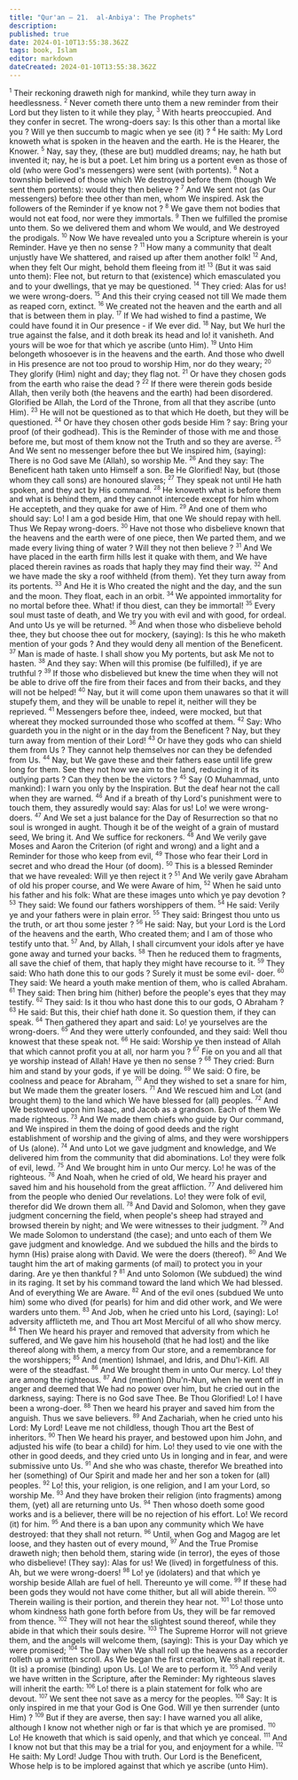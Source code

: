 ```yaml
---
title: "Qur'an — 21.  al-Anbiya': The Prophets"
description: 
published: true
date: 2024-01-10T13:55:38.362Z
tags: book, Islam
editor: markdown
dateCreated: 2024-01-10T13:55:38.362Z
---
```




<span id="v1"><sup><small>1</small></sup></span>  Their reckoning draweth nigh for mankind, while they turn away in heedlessness.
<span id="v2"><sup><small>2</small></sup></span>  Never cometh there unto them a new reminder from their Lord but they listen to it while they play,
<span id="v3"><sup><small>3</small></sup></span>  With hearts preoccupied. And they confer in secret. The wrong-doers say: Is this other than a mortal like you ? Will ye then succumb to magic when ye see (it) ?
<span id="v4"><sup><small>4</small></sup></span>  He saith: My Lord knoweth what is spoken in the heaven and the earth. He is the Hearer, the Knower.
<span id="v5"><sup><small>5</small></sup></span>  Nay, say they, (these are but) muddled dreams; nay, he hath but invented it; nay, he is but a poet. Let him bring us a portent even as those of old (who were God's messengers) were sent (with portents).
<span id="v6"><sup><small>6</small></sup></span>  Not a township believed of those which We destroyed before them (though We sent them portents): would they then believe ?
<span id="v7"><sup><small>7</small></sup></span>  And We sent not (as Our messengers) before thee other than men, whom We inspired. Ask the followers of the Reminder if ye know not ?
<span id="v8"><sup><small>8</small></sup></span>  We gave them not bodies that would not eat food, nor were they immortals.
<span id="v9"><sup><small>9</small></sup></span>  Then we fulfilled the promise unto them. So we delivered them and whom We would, and We destroyed the prodigals.
<span id="v10"><sup><small>10</small></sup></span>  Now We have revealed unto you a Scripture wherein is your Reminder. Have ye then no sense ?
<span id="v11"><sup><small>11</small></sup></span>  How many a community that dealt unjustly have We shattered, and raised up after them another folk!
<span id="v12"><sup><small>12</small></sup></span>  And, when they felt Our might, behold them fleeing from it!
<span id="v13"><sup><small>13</small></sup></span>  (But it was said unto them): Flee not, but return to that (existence) which emasculated you and to your dwellings, that ye may be questioned.
<span id="v14"><sup><small>14</small></sup></span>  They cried: Alas for us! we were wrong-doers.
<span id="v15"><sup><small>15</small></sup></span>  And this their crying ceased not till We made them as reaped corn, extinct.
<span id="v16"><sup><small>16</small></sup></span>  We created not the heaven and the earth and all that is between them in play.
<span id="v17"><sup><small>17</small></sup></span>  If We had wished to find a pastime, We could have found it in Our presence - if We ever did.
<span id="v18"><sup><small>18</small></sup></span>  Nay, but We hurl the true against the false, and it doth break its head and lo! it vanisheth. And yours will be woe for that which ye ascribe (unto Him).
<span id="v19"><sup><small>19</small></sup></span>  Unto Him belongeth whosoever is in the heavens and the earth. And those who dwell in His presence are not too proud to worship Him, nor do they weary;
<span id="v20"><sup><small>20</small></sup></span>  They glorify (Him) night and day; they flag not.
<span id="v21"><sup><small>21</small></sup></span>  Or have they chosen gods from the earth who raise the dead ?
<span id="v22"><sup><small>22</small></sup></span>  If there were therein gods beside Allah, then verily both (the heavens and the earth) had been disordered. Glorified be Allah, the Lord of the Throne, from all that they ascribe (unto Him).
<span id="v23"><sup><small>23</small></sup></span>  He will not be questioned as to that which He doeth, but they will be questioned.
<span id="v24"><sup><small>24</small></sup></span>  Or have they chosen other gods beside Him ? say: Bring your proof (of their godhead). This is the Reminder of those with me and those before me, but most of them know not the Truth and so they are averse.
<span id="v25"><sup><small>25</small></sup></span>  And We sent no messenger before thee but We inspired him, (saying): There is no God save Me (Allah), so worship Me.
<span id="v26"><sup><small>26</small></sup></span>  And they say: The Beneficent hath taken unto Himself a son. Be He Glorified! Nay, but (those whom they call sons) are honoured slaves;
<span id="v27"><sup><small>27</small></sup></span>  They speak not until He hath spoken, and they act by His command.
<span id="v28"><sup><small>28</small></sup></span>  He knoweth what is before them and what is behind them, and they cannot intercede except for him whom He accepteth, and they quake for awe of Him.
<span id="v29"><sup><small>29</small></sup></span>  And one of them who should say: Lo! I am a god beside Him, that one We should repay with hell. Thus We Repay wrong-doers.
<span id="v30"><sup><small>30</small></sup></span>  Have not those who disbelieve known that the heavens and the earth were of one piece, then We parted them, and we made every living thing of water ? Will they not then believe ?
<span id="v31"><sup><small>31</small></sup></span>  And We have placed in the earth firm hills lest it quake with them, and We have placed therein ravines as roads that haply they may find their way.
<span id="v32"><sup><small>32</small></sup></span>  And we have made the sky a roof withheld (from them). Yet they turn away from its portents.
<span id="v33"><sup><small>33</small></sup></span>  And He it is Who created the night and the day, and the sun and the moon. They float, each in an orbit.
<span id="v34"><sup><small>34</small></sup></span>  We appointed immortality for no mortal before thee. What! if thou diest, can they be immortal!
<span id="v35"><sup><small>35</small></sup></span>  Every soul must taste of death, and We try you with evil and with good, for ordeal. And unto Us ye will be returned.
<span id="v36"><sup><small>36</small></sup></span>  And when those who disbelieve behold thee, they but choose thee out for mockery, (saying): Is this he who maketh mention of your gods ? And they would deny all mention of the Beneficent.
<span id="v37"><sup><small>37</small></sup></span>  Man is made of haste. I shall show you My portents, but ask Me not to hasten.
<span id="v38"><sup><small>38</small></sup></span>  And they say: When will this promise (be fulfilled), if ye are truthful ?
<span id="v39"><sup><small>39</small></sup></span>  If those who disbelieved but knew the time when they will not be able to drive off the fire from their faces and from their backs, and they will not be helped!
<span id="v40"><sup><small>40</small></sup></span>  Nay, but it will come upon them unawares so that it will stupefy them, and they will be unable to repel it, neither will they be reprieved.
<span id="v41"><sup><small>41</small></sup></span>  Messengers before thee, indeed, were mocked, but that whereat they mocked surrounded those who scoffed at them.
<span id="v42"><sup><small>42</small></sup></span>  Say: Who guardeth you in the night or in the day from the Beneficent ? Nay, but they turn away from mention of their Lord!
<span id="v43"><sup><small>43</small></sup></span>  Or have they gods who can shield them from Us ? They cannot help themselves nor can they be defended from Us.
<span id="v44"><sup><small>44</small></sup></span>  Nay, but We gave these and their fathers ease until life grew long for them. See they not how we aim to the land, reducing it of its outlying parts ? Can they then be the victors ?
<span id="v45"><sup><small>45</small></sup></span>  Say (O Muhammad, unto mankind): I warn you only by the Inspiration. But the deaf hear not the call when they are warned.
<span id="v46"><sup><small>46</small></sup></span>  And if a breath of thy Lord's punishment were to touch them, they assuredly would say: Alas for us! Lo! we were wrong-doers.
<span id="v47"><sup><small>47</small></sup></span>  And We set a just balance for the Day of Resurrection so that no soul is wronged in aught. Though it be of the weight of a grain of mustard seed, We bring it. And We suffice for reckoners.
<span id="v48"><sup><small>48</small></sup></span>  And We verily gave Moses and Aaron the Criterion (of right and wrong) and a light and a Reminder for those who keep from evil,
<span id="v49"><sup><small>49</small></sup></span>  Those who fear their Lord in secret and who dread the Hour (of doom).
<span id="v50"><sup><small>50</small></sup></span>  This is a blessed Reminder that we have revealed: Will ye then reject it ?
<span id="v51"><sup><small>51</small></sup></span>  And We verily gave Abraham of old his proper course, and We were Aware of him,
<span id="v52"><sup><small>52</small></sup></span>  When he said unto his father and his folk: What are these images unto which ye pay devotion ?
<span id="v53"><sup><small>53</small></sup></span>  They said: We found our fathers worshippers of them.
<span id="v54"><sup><small>54</small></sup></span>  He said: Verily ye and your fathers were in plain error.
<span id="v55"><sup><small>55</small></sup></span>  They said: Bringest thou unto us the truth, or art thou some jester ?
<span id="v56"><sup><small>56</small></sup></span>  He said: Nay, but your Lord is the Lord of the heavens and the earth, Who created them; and I am of those who testify unto that.
<span id="v57"><sup><small>57</small></sup></span>  And, by Allah, I shall circumvent your idols after ye have gone away and turned your backs.
<span id="v58"><sup><small>58</small></sup></span>  Then he reduced them to fragments, all save the chief of them, that haply they might have recourse to it.
<span id="v59"><sup><small>59</small></sup></span>  They said: Who hath done this to our gods ? Surely it must be some evil- doer.
<span id="v60"><sup><small>60</small></sup></span>  They said: We heard a youth make mention of them, who is called Abraham.
<span id="v61"><sup><small>61</small></sup></span>  They said: Then bring him (hither) before the people's eyes that they may testify.
<span id="v62"><sup><small>62</small></sup></span>  They said: Is it thou who hast done this to our gods, O Abraham ?
<span id="v63"><sup><small>63</small></sup></span>  He said: But this, their chief hath done it. So question them, if they can speak.
<span id="v64"><sup><small>64</small></sup></span>  Then gathered they apart and said: Lo! ye yourselves are the wrong-doers.
<span id="v65"><sup><small>65</small></sup></span>  And they were utterly confounded, and they said: Well thou knowest that these speak not.
<span id="v66"><sup><small>66</small></sup></span>  He said: Worship ye then instead of Allah that which cannot profit you at all, nor harm you ?
<span id="v67"><sup><small>67</small></sup></span>  Fie on you and all that ye worship instead of Allah! Have ye then no sense ?
<span id="v68"><sup><small>68</small></sup></span>  They cried: Burn him and stand by your gods, if ye will be doing.
<span id="v69"><sup><small>69</small></sup></span>  We said: O fire, be coolness and peace for Abraham,
<span id="v70"><sup><small>70</small></sup></span>  And they wished to set a snare for him, but We made them the greater losers.
<span id="v71"><sup><small>71</small></sup></span>  And We rescued him and Lot (and brought them) to the land which We have blessed for (all) peoples.
<span id="v72"><sup><small>72</small></sup></span>  And We bestowed upon him Isaac, and Jacob as a grandson. Each of them We made righteous.
<span id="v73"><sup><small>73</small></sup></span>  And We made them chiefs who guide by Our command, and We inspired in them the doing of good deeds and the right establishment of worship and the giving of alms, and they were worshippers of Us (alone).
<span id="v74"><sup><small>74</small></sup></span>  And unto Lot we gave judgment and knowledge, and We delivered him from the community that did abominations. Lo! they were folk of evil, lewd.
<span id="v75"><sup><small>75</small></sup></span>  And We brought him in unto Our mercy. Lo! he was of the righteous.
<span id="v76"><sup><small>76</small></sup></span>  And Noah, when he cried of old, We heard his prayer and saved him and his household from the great affliction.
<span id="v77"><sup><small>77</small></sup></span>  And delivered him from the people who denied Our revelations. Lo! they were folk of evil, therefor did We drown them all.
<span id="v78"><sup><small>78</small></sup></span>  And David and Solomon, when they gave judgment concerning the field, when people's sheep had strayed and browsed therein by night; and We were witnesses to their judgment.
<span id="v79"><sup><small>79</small></sup></span>  And We made Solomon to understand (the case); and unto each of them We gave judgment and knowledge. And we subdued the hills and the birds to hymn (His) praise along with David. We were the doers (thereof).
<span id="v80"><sup><small>80</small></sup></span>  And We taught him the art of making garments (of mail) to protect you in your daring. Are ye then thankful ?
<span id="v81"><sup><small>81</small></sup></span>  And unto Solomon (We subdued) the wind in its raging. It set by his command toward the land which We had blessed. And of everything We are Aware.
<span id="v82"><sup><small>82</small></sup></span>  And of the evil ones (subdued We unto him) some who dived (for pearls) for him and did other work, and We were warders unto them.
<span id="v83"><sup><small>83</small></sup></span>  And Job, when he cried unto his Lord, (saying): Lo! adversity afflicteth me, and Thou art Most Merciful of all who show mercy.
<span id="v84"><sup><small>84</small></sup></span>  Then We heard his prayer and removed that adversity from which he suffered, and We gave him his household (that he had lost) and the like thereof along with them, a mercy from Our store, and a remembrance for the worshippers;
<span id="v85"><sup><small>85</small></sup></span>  And (mention) Ishmael, and Idris, and Dhu'l-Kifl. All were of the steadfast.
<span id="v86"><sup><small>86</small></sup></span>  And We brought them in unto Our mercy. Lo! they are among the righteous.
<span id="v87"><sup><small>87</small></sup></span>  And (mention) Dhu'n-Nun, when he went off in anger and deemed that We had no power over him, but he cried out in the darkness, saying: There is no God save Thee. Be Thou Glorified! Lo! I have been a wrong-doer.
<span id="v88"><sup><small>88</small></sup></span>  Then we heard his prayer and saved him from the anguish. Thus we save believers.
<span id="v89"><sup><small>89</small></sup></span>  And Zachariah, when he cried unto his Lord: My Lord! Leave me not childless, though Thou art the Best of inheritors.
<span id="v90"><sup><small>90</small></sup></span>  Then We heard his prayer, and bestowed upon him John, and adjusted his wife (to bear a child) for him. Lo! they used to vie one with the other in good deeds, and they cried unto Us in longing and in fear, and were submissive unto Us.
<span id="v91"><sup><small>91</small></sup></span>  And she who was chaste, therefor We breathed into her (something) of Our Spirit and made her and her son a token for (all) peoples.
<span id="v92"><sup><small>92</small></sup></span>  Lo! this, your religion, is one religion, and I am your Lord, so worship Me.
<span id="v93"><sup><small>93</small></sup></span>  And they have broken their religion (into fragments) among them, (yet) all are returning unto Us.
<span id="v94"><sup><small>94</small></sup></span>  Then whoso doeth some good works and is a believer, there will be no rejection of his effort. Lo! We record (it) for him.
<span id="v95"><sup><small>95</small></sup></span>  And there is a ban upon any community which We have destroyed: that they shall not return.
<span id="v96"><sup><small>96</small></sup></span>  Until, when Gog and Magog are let loose, and they hasten out of every mound,
<span id="v97"><sup><small>97</small></sup></span>  And the True Promise draweth nigh; then behold them, staring wide (in terror), the eyes of those who disbelieve! (They say): Alas for us! We (lived) in forgetfulness of this. Ah, but we were wrong-doers!
<span id="v98"><sup><small>98</small></sup></span>  Lo! ye (idolaters) and that which ye worship beside Allah are fuel of hell. Thereunto ye will come.
<span id="v99"><sup><small>99</small></sup></span>  If these had been gods they would not have come thither, but all will abide therein.
<span id="v100"><sup><small>100</small></sup></span>  Therein wailing is their portion, and therein they hear not.
<span id="v101"><sup><small>101</small></sup></span>  Lo! those unto whom kindness hath gone forth before from Us, they will be far removed from thence.
<span id="v102"><sup><small>102</small></sup></span>  They will not hear the slightest sound thereof, while they abide in that which their souls desire.
<span id="v103"><sup><small>103</small></sup></span>  The Supreme Horror will not grieve them, and the angels will welcome them, (saying): This is your Day which ye were promised;
<span id="v104"><sup><small>104</small></sup></span>  The Day when We shall roll up the heavens as a recorder rolleth up a written scroll. As We began the first creation, We shall repeat it. (It is) a promise (binding) upon Us. Lo! We are to perform it.
<span id="v105"><sup><small>105</small></sup></span>  And verily we have written in the Scripture, after the Reminder: My righteous slaves will inherit the earth:
<span id="v106"><sup><small>106</small></sup></span>  Lo! there is a plain statement for folk who are devout.
<span id="v107"><sup><small>107</small></sup></span>  We sent thee not save as a mercy for the peoples.
<span id="v108"><sup><small>108</small></sup></span>  Say: It is only inspired in me that your God is One God. Will ye then surrender (unto Him) ?
<span id="v109"><sup><small>109</small></sup></span>  But if they are averse, then say: I have warned you all alike, although I know not whether nigh or far is that which ye are promised.
<span id="v110"><sup><small>110</small></sup></span>  Lo! He knoweth that which is said openly, and that which ye conceal.
<span id="v111"><sup><small>111</small></sup></span>  And I know not but that this may be a trial for you, and enjoyment for a while.
<span id="v112"><sup><small>112</small></sup></span>  He saith: My Lord! Judge Thou with truth. Our Lord is the Beneficent, Whose help is to be implored against that which ye ascribe (unto Him).